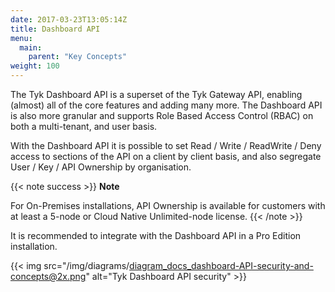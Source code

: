 ```yaml
---
date: 2017-03-23T13:05:14Z
title: Dashboard API
menu:
  main:
    parent: "Key Concepts"
weight: 100 
---
```


The Tyk Dashboard API is a superset of the Tyk Gateway API, enabling (almost) all of the core features and adding many more. The Dashboard API is also more granular and supports Role Based Access Control (RBAC) on both a multi-tenant, and user basis.

With the Dashboard API it is possible to set Read / Write / ReadWrite / Deny access to sections of the API on a client by client basis, and also segregate User / Key / API Ownership by organisation.

{{< note success >}}
**Note**  

For On-Premises installations, API Ownership is available for customers with at least a 5-node or Cloud Native Unlimited-node license.
{{< /note >}}

It is recommended to integrate with the Dashboard API in a Pro Edition installation.


{{< img src="/img/diagrams/diagram_docs_dashboard-API-security-and-concepts@2x.png" alt="Tyk Dashboard API security" >}}